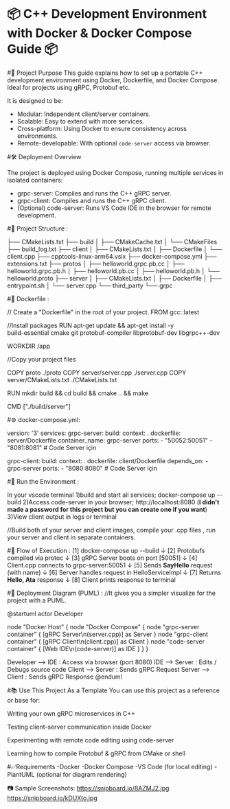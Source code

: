 # 📦 C++ Development Environment with Docker & Docker Compose Guide 📦


#🧩 Project Purpose
This guide explains how to set up a portable C++ development environment using Docker, Dockerfile, and
Docker Compose. Ideal for projects using gRPC, Protobuf etc.

It is designed to be:
- Modular: Independent client/server containers.
- Scalable: Easy to extend with more services.
- Cross-platform: Using Docker to ensure consistency across environments.
- Remote-developable: With optional `code-server` access via browser.

#🛠️ Deployment Overview

The project is deployed using Docker Compose, running multiple services in isolated containers:

- grpc-server: Compiles and runs the C++ gRPC server.
- grpc-client: Compiles and runs the C++ gRPC client.
- (Optional) code-server: Runs VS Code IDE in the browser for remote development.


#📁 Project Structure :

├── CMakeLists.txt
├── build
│   ├── CMakeCache.txt
│   └── CMakeFiles
├── build_log.txt
├── client
│   ├── CMakeLists.txt
│   ├── Dockerfile
│   └── client.cpp
├── cpptools-linux-arm64.vsix
├── docker-compose.yml
├── extensions.txt
├── protos
│   ├── helloworld.grpc.pb.cc
│   ├── helloworld.grpc.pb.h
│   ├── helloworld.pb.cc
│   ├── helloworld.pb.h
│   └── helloworld.proto
├── server
│   ├── CMakeLists.txt
│   ├── Dockerfile
│   ├── entrypoint.sh
│   └── server.cpp
└── third_party
    └── grpc

#🐋 Dockerfile :

// Create a "Dockerfile" in the root of your project.
FROM gcc::latest

//Install packages
RUN apt-get update && apt-get install -y \
    build-essential cmake git protobuf-compiler libprotobuf-dev libgrpc++-dev

WORKDIR /app

//Copy your project files

COPY proto ./proto
COPY server/server.cpp ./server.cpp
COPY server/CMakeLists.txt ./CMakeLists.txt

RUN mkdir build && cd build && cmake .. && make

CMD ["./build/server"]

#⚙️ docker-compose.yml:

version: '3'
services:
  grpc-server:
    build:
      context: .
      dockerfile: server/Dockerfile
    container_name: grpc-server
    ports:
      - "50052:50051"
      - "8081:8081"  # Code Server için

  grpc-client:
    build:
      context: .
      dockerfile: client/Dockerfile
    depends_on:
      - grpc-server
    ports:
      - "8080:8080"  # Code Server için


#🚀 Run the Environment :

In your vscode terminal 
1)build and start all services;
docker-compose up --build
2)Access code-server in your browser;
http://localhost:8080
(**I didn't made a password for this project but you can create one if you want**)
3)View client output in logs or terminal


//Build both of your server and client images, compile your .cpp files
 , run your server and client in separate containers.

#📌 Flow of Execution :
[1] docker-compose up --build
    ↓
[2] Protobufs compiled via protoc
    ↓
[3] gRPC Server boots on port [50051]
    ↓
[4] Client.cpp connects to grpc-server:50051
    ↓
[5] Sends **SayHello** request (with name)
    ↓
[6] Server handles request in HelloServiceImpl
    ↓
[7] Returns **Hello, Ata** response
    ↓
[8] Client prints response to terminal

#🎨 Deployment Diagram (PUML) :
//It gives you a simpler visualize for the project with a PUML.

@startuml
actor Developer

node "Docker Host" {
    node "Docker Compose" {
        node "grpc-server container" {
            [gRPC Server\n(server.cpp)] as Server
        }
        node "grpc-client container" {
            [gRPC Client\n(client.cpp)] as Client
        }
        node "code-server container" {
            [Web IDE\n(code-server)] as IDE
        }
    }
}

Developer --> IDE : Access via browser (port 8080)
IDE --> Server : Edits / Debugs source code
Client --> Server : Sends gRPC Request
Server --> Client : Sends gRPC Response
@enduml

#📚 Use This Project As a Template
You can use this project as a reference or base for:

Writing your own gRPC microservices in C++

Testing client-server communication inside Docker

Experimenting with remote code editing using code-server

Learning how to compile Protobuf & gRPC from CMake or shell



#✅Requirements
-Docker
-Docker Compose
-VS Code (for local editing)
-PlantUML (optional for diagram rendering)

📷 Sample Screenshots:
https://snipboard.io/8AZMJ2.jpg
https://snipboard.io/kDUXto.jpg


